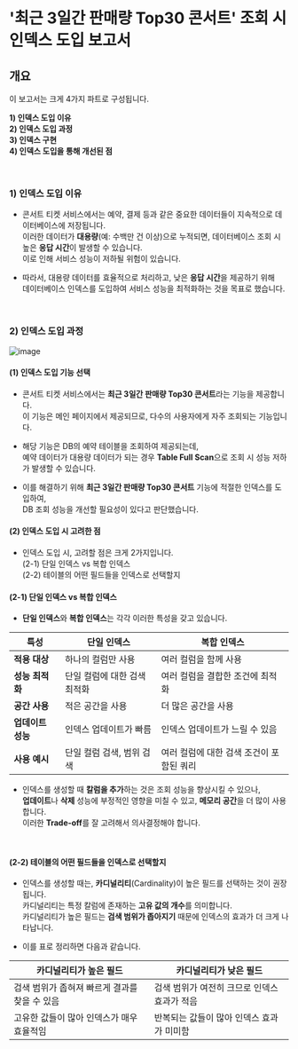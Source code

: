 

# '최근 3일간 판매량 Top30 콘서트' 조회 시 인덱스 도입 보고서 

## 개요

이 보고서는 크게 4가지 파트로 구성됩니다.
  
**1) 인덱스 도입 이유** <br>
**2) 인덱스 도입 과정** <br>
**3) 인덱스 구현** <br>
**4) 인덱스 도입을 통해 개선된 점** <br> 

<br>


### 1) 인덱스 도입 이유
- 콘서트 티켓 서비스에서는 예약, 결제 등과 같은 중요한 데이터들이 지속적으로 데이터베이스에 저장됩니다. <br>
  이러한 데이터가 **대용량**(예: 수백만 건 이상)으로 누적되면, 데이터베이스 조회 시 높은 **응답 시간**이 발생할 수 있습니다. <br>
  이로 인해 서비스 성능이 저하될 위험이 있습니다. <br>

- 따라서, 대용량 데이터를 효율적으로 처리하고, 낮은 **응답 시간**을 제공하기 위해 <br>
  데이터베이스 인덱스를 도입하여 서비스 성능을 최적화하는 것을 목표로 했습니다. <br> 


<br> 

### 2) 인덱스 도입 과정
![image](https://github.com/user-attachments/assets/6d559890-32af-4873-b844-c74d5177a286)

#### (1) 인덱스 도입 기능 선택

- 콘서트 티켓 서비스에서는 **최근 3일간 판매량 Top30 콘서트**라는 기능을 제공합니다. <br>
  이 기능은 메인 페이지에서 제공되므로, 다수의 사용자에게 자주 조회되는 기능입니다. <br>

- 해당 기능은 DB의 예약 테이블을 조회하여 제공되는데, <br>
  예약 데이터가 대용량 데이터가 되는 경우 **Table Full Scan**으로 조회 시 성능 저하가 발생할 수 있습니다. <br> 

- 이를 해결하기 위해 **최근 3일간 판매량 Top30 콘서트** 기능에 적절한 인덱스를 도입하여, <br>
  DB 조회 성능을 개선할 필요성이 있다고 판단했습니다.


#### (2) 인덱스 도입 시 고려한 점
- 인덱스 도입 시, 고려할 점은 크게 2가지입니다. <br>
  (2-1) 단일 인덱스 vs 복합 인덱스 <br> 
  (2-2) 테이블의 어떤 필드들을 인덱스로 선택할지 <br>

  
#### (2-1) 단일 인덱스 vs 복합 인덱스 

- **단일 인덱스**와 **복합 인덱스**는 각각 이러한 특성을 갖고 있습니다. 

| 특성              | **단일 인덱스**                           | **복합 인덱스**                              |
|-------------------|------------------------------------------|--------------------------------------------|
| **적용 대상**      | 하나의 컬럼만 사용                       | 여러 컬럼을 함께 사용                      |
| **성능 최적화**    | 단일 컬럼에 대한 검색 최적화             | 여러 컬럼을 결합한 조건에 최적화            |
| **공간 사용**      | 적은 공간을 사용                         | 더 많은 공간을 사용                        |
| **업데이트 성능**  | 인덱스 업데이트가 빠름                   | 인덱스 업데이트가 느릴 수 있음             |
| **사용 예시**      | 단일 컬럼 검색, 범위 검색                | 여러 컬럼에 대한 검색 조건이 포함된 쿼리    |

- 인덱스를 생성할 때 **칼럼을 추가**하는 것은 조회 성능을 향상시킬 수 있으나, <br>
  **업데이트**나 **삭제** 성능에 부정적인 영향을 미칠 수 있고, **메모리 공간**을 더 많이 사용합니다. <br>
  이러한 **Trade-off**를 잘 고려해서 의사결정해야 합니다. <br> 

<br>


#### (2-2) 테이블의 어떤 필드들을 인덱스로 선택할지
- 인덱스를 생성할 때는, **카디널리티**(Cardinality)이 높은 필드를 선택하는 것이 권장됩니다. <br>
  카디널리티는 특정 칼럼에 존재하는 **고유 값의 개수**를 의미합니다. <br> 
  카디널리티가 높은 필드는 **검색 범위가 좁아지기** 때문에 인덱스의 효과가 더 크게 나타납니다. <br>

- 이를 표로 정리하면 다음과 같습니다.   

| **카디널리티가 높은 필드**                     | **카디널리티가 낮은 필드**                     |
|-----------------------------------------------|-----------------------------------------------|
| 검색 범위가 좁혀져 빠르게 결과를 찾을 수 있음 | 검색 범위가 여전히 크므로 인덱스 효과가 적음  |
| 고유한 값들이 많아 인덱스가 매우 효율적임     | 반복되는 값들이 많아 인덱스 효과가 미미함     |




